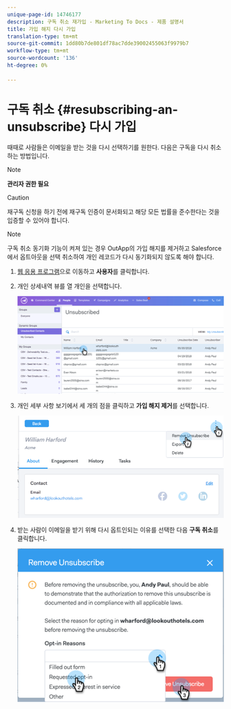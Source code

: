 ```yaml
---
unique-page-id: 14746177
description: 구독 취소 재가입 - Marketing To Docs - 제품 설명서
title: 가입 해지 다시 가입
translation-type: tm+mt
source-git-commit: 1dd80b7de801df78ac7dde39002455063f9979b7
workflow-type: tm+mt
source-wordcount: '136'
ht-degree: 0%

---
```



# 구독 취소 {#resubscribing-an-unsubscribe} 다시 가입

때때로 사람들은 이메일을 받는 것을 다시 선택하기를 원한다. 다음은 구독을 다시 취소하는 방법입니다.

>[!NOTE]
>
>**관리자 권한 필요**

>[!CAUTION]
>
>재구독 신청을 하기 전에 재구독 인증이 문서화되고 해당 모든 법률을 준수한다는 것을 입증할 수 있어야 합니다.

>[!NOTE]
>
>구독 취소 동기화 기능이 켜져 있는 경우 OutApp의 가입 해지를 제거하고 Salesforce에서 옵트아웃을 선택 취소하여 개인 레코드가 다시 동기화되지 않도록 해야 합니다.

1. [웹 응용 프로그램](https://toutapp.com/login)으로 이동하고 **사용자**&#x200B;를 클릭합니다.

1. 개인 상세내역 뷰를 열 개인을 선택합니다.

   ![](assets/two.png)

1. 개인 세부 사항 보기에서 세 개의 점을 클릭하고 **가입 해지 제거**&#x200B;를 선택합니다.

   ![](assets/three.png)

1. 받는 사람이 이메일을 받기 위해 다시 옵트인되는 이유를 선택한 다음 **구독 취소**&#x200B;를 클릭합니다.

   ![](assets/four.png)
